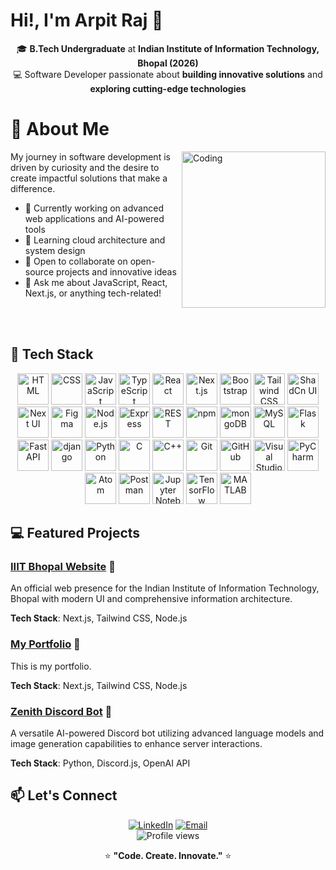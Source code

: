 # Hi!, I'm Arpit Raj 👋

<div align="center">

🎓 **B.Tech Undergraduate** at **Indian Institute of Information Technology, Bhopal (2026)**  
💻 Software Developer passionate about **building innovative solutions** and **exploring cutting-edge technologies**

</div>

# 🚀 About Me

<img align="right" alt="Coding" height="250" width="230" src="https://media4.giphy.com/media/VbnUQpnihPSIgIXuZv/200w.gif?cid=6c09b952nkp0uxgwf5y0gvr2run9tu8zdcaeo5s7h2nomel2&ep=v1_gifs_search&rid=200w.gif&ct=g">

My journey in software development is driven by curiosity and the desire to create impactful solutions that make a 
difference.

- 🔭 Currently working on advanced web applications and AI-powered tools
- 🌱 Learning cloud architecture and system design
- 👯 Open to collaborate on open-source projects and innovative ideas
- 💬 Ask me about JavaScript, React, Next.js, or anything tech-related!


<br/>
<br/>


## 🧰 Tech Stack

<div align="center">
  <img width="50" src="https://raw.githubusercontent.com/marwin1991/profile-technology-icons/refs/heads/main/icons/html.png" alt="HTML" title="HTML"/>
  <img width="50" src="https://raw.githubusercontent.com/marwin1991/profile-technology-icons/refs/heads/main/icons/css.png" alt="CSS" title="CSS"/>
  <img width="50" src="https://raw.githubusercontent.com/marwin1991/profile-technology-icons/refs/heads/main/icons/javascript.png" alt="JavaScript" title="JavaScript"/>
  <img width="50" src="https://raw.githubusercontent.com/marwin1991/profile-technology-icons/refs/heads/main/icons/typescript.png" alt="TypeScript" title="TypeScript"/>
  <img width="50" src="https://raw.githubusercontent.com/marwin1991/profile-technology-icons/refs/heads/main/icons/react.png" alt="React" title="React"/>
  <img width="50" src="https://raw.githubusercontent.com/marwin1991/profile-technology-icons/refs/heads/main/icons/next_js.png" alt="Next.js" title="Next.js"/>
  <img width="50" src="https://raw.githubusercontent.com/marwin1991/profile-technology-icons/refs/heads/main/icons/bootstrap.png" alt="Bootstrap" title="Bootstrap"/>
  <img width="50" src="https://raw.githubusercontent.com/marwin1991/profile-technology-icons/refs/heads/main/icons/tailwind_css.png" alt="Tailwind CSS" title="Tailwind CSS"/>
  <img width="50" src="https://raw.githubusercontent.com/marwin1991/profile-technology-icons/refs/heads/main/icons/shadcn_ui.png" alt="ShadCn UI" title="ShadCn UI"/>
  <img width="50" src="https://raw.githubusercontent.com/marwin1991/profile-technology-icons/refs/heads/main/icons/next_ui.png" alt="Next UI" title="Next UI"/>
  <img width="50" src="https://raw.githubusercontent.com/marwin1991/profile-technology-icons/refs/heads/main/icons/figma.png" alt="Figma" title="Figma"/>
  <img width="50" src="https://raw.githubusercontent.com/marwin1991/profile-technology-icons/refs/heads/main/icons/node_js.png" alt="Node.js" title="Node.js"/>
  <img width="50" src="https://raw.githubusercontent.com/marwin1991/profile-technology-icons/refs/heads/main/icons/express.png" alt="Express" title="Express"/>
  <img width="50" src="https://raw.githubusercontent.com/marwin1991/profile-technology-icons/refs/heads/main/icons/rest.png" alt="REST" title="REST"/>
  <img width="50" src="https://raw.githubusercontent.com/marwin1991/profile-technology-icons/refs/heads/main/icons/npm.png" alt="npm" title="npm"/>
  <img width="50" src="https://raw.githubusercontent.com/marwin1991/profile-technology-icons/refs/heads/main/icons/mongodb.png" alt="mongoDB" title="mongoDB"/>
  <img width="50" src="https://raw.githubusercontent.com/marwin1991/profile-technology-icons/refs/heads/main/icons/mysql.png" alt="MySQL" title="MySQL"/>
  <img width="50" src="https://raw.githubusercontent.com/marwin1991/profile-technology-icons/refs/heads/main/icons/flask.png" alt="Flask" title="Flask"/>
  <img width="50" src="https://raw.githubusercontent.com/marwin1991/profile-technology-icons/refs/heads/main/icons/fastapi.png" alt="FastAPI" title="FastAPI"/>
  <img width="50" src="https://raw.githubusercontent.com/marwin1991/profile-technology-icons/refs/heads/main/icons/django.png" alt="django" title="django"/>
  <img width="50" src="https://raw.githubusercontent.com/marwin1991/profile-technology-icons/refs/heads/main/icons/python.png" alt="Python" title="Python"/>
  <img width="50" src="https://raw.githubusercontent.com/marwin1991/profile-technology-icons/refs/heads/main/icons/c.png" alt="C" title="C"/>
  <img width="50" src="https://raw.githubusercontent.com/marwin1991/profile-technology-icons/refs/heads/main/icons/c++.png" alt="C++" title="C++"/>
  <img width="50" src="https://raw.githubusercontent.com/marwin1991/profile-technology-icons/refs/heads/main/icons/git.png" alt="Git" title="Git"/>
  <img width="50" src="https://raw.githubusercontent.com/marwin1991/profile-technology-icons/refs/heads/main/icons/github.png" alt="GitHub" title="GitHub"/>
  <img width="50" src="https://raw.githubusercontent.com/marwin1991/profile-technology-icons/refs/heads/main/icons/visual_studio_code.png" alt="Visual Studio Code" title="Visual Studio Code"/>
  <img width="50" src="https://raw.githubusercontent.com/marwin1991/profile-technology-icons/refs/heads/main/icons/pycharm.png" alt="PyCharm" title="PyCharm"/>
  <img width="50" src="https://raw.githubusercontent.com/marwin1991/profile-technology-icons/refs/heads/main/icons/atom.png" alt="Atom" title="Atom"/>
  <img width="50" src="https://raw.githubusercontent.com/marwin1991/profile-technology-icons/refs/heads/main/icons/postman.png" alt="Postman" title="Postman"/>
  <img width="50" src="https://raw.githubusercontent.com/marwin1991/profile-technology-icons/refs/heads/main/icons/jupyter_notebook.png" alt="Jupyter Notebook" title="Jupyter Notebook"/>
  <img width="50" src="https://raw.githubusercontent.com/marwin1991/profile-technology-icons/refs/heads/main/icons/tensorflow.png" alt="TensorFlow" title="TensorFlow"/>
  <img width="50" src="https://raw.githubusercontent.com/marwin1991/profile-technology-icons/refs/heads/main/icons/matlab.png" alt="MATLAB" title="MATLAB"/>
</div>

## 💻 Featured Projects

### [IIIT Bhopal Website](https://www.iiitbhopal.site/) 🏫
An official web presence for the Indian Institute of Information Technology, Bhopal with modern UI and comprehensive information architecture.

**Tech Stack**: Next.js, Tailwind CSS, Node.js

### [My Portfolio](https://github.com/M1CTIAN/portfolio) 🧑
This is my portfolio.

**Tech Stack**: Next.js, Tailwind CSS, Node.js

### [Zenith Discord Bot](https://github.com/M1CTIAN/Zenith) 🤖
A versatile AI-powered Discord bot utilizing advanced language models and image generation capabilities to enhance server interactions.

**Tech Stack**: Python, Discord.js, OpenAI API


## 📫 Let's Connect

<div align="center">
  <a href="https://www.linkedin.com/in/arpit-raj-52965a25a/"><img src="https://img.shields.io/badge/LinkedIn-%230077B5.svg?&style=for-the-badge&logo=linkedin&logoColor=white" alt="LinkedIn" /></a>
  <a href="mailto:raj.arpit140@gmail.com"><img src="https://img.shields.io/badge/Email-D14836?style=for-the-badge&logo=gmail&logoColor=white" alt="Email" /></a>
  <!-- Add your other social profiles here -->
</div>

<div align="center">
  <img src="https://komarev.com/ghpvc/?username=M1CTIAN&style=flat-square&color=blue" alt="Profile views" />
  <p>⭐️ <strong>"Code. Create. Innovate."</strong> ⭐️</p>
</div>

